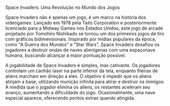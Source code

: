 Space Invaders: Uma Revolução no Mundo dos Jogos

Space Invaders não é apenas um jogo, é um marco na história dos videogames.
Lançado em 1978 pela Taito Corporation e posteriormente licenciado para a 
Midway Games nos Estados Unidos, este jogo de arcade projetado por 
Tomohiro Nishikado se tornou um dos primeiros jogos de tiro com gráficos bidimensionais.
Inspirado por mídias populares da época, como "A Guerra dos Mundos" e "Star Wars", 
Space Invaders desafiou os jogadores a destruir ondas de naves alienígenas com uma 
espaçonave humana, buscando alcançar a maior pontuação possível.

A jogabilidade de Space Invaders é simples, mas cativante. Os jogadores controlam 
um canhão laser na parte inferior da tela, enquanto fileiras de aliens marcham em 
direção a eles. O objetivo é impedir que os aliens atinjam a base, utilizando 
munição infinita para atirar e destruir os inimigos. À medida que o jogador elimina
os aliens, os restantes aceleram seu avanço, aumentando a dificuldade do jogo.
Ocasionalmente, uma nave especial aparece, oferecendo pontos extras quando atingida.
